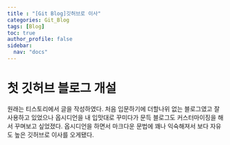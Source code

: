 ```yaml
---
title : "[Git Blog]깃허브로 이사"
categories: Git_Blog
tags: [Blog]
toc: true
author_profile: false
sidebar:
  nav: "docs"
---
```


# 첫 깃허브 블로그 개설
원래는 티스토리에서 글을 작성하였다.
처음 입문하기에 더할나위 없는 블로그였고 잘 사용하고 있었으나 옵시디언을 내 입맛대로 꾸미다가 문득 블로그도 커스터마이징을 해서 꾸며보고 싶었졌다. 
옵시디언을 하면서 마크다운 문법에 꽤나 익숙해져서 보다 자유도 높은 깃허브로 이사를 오게됐다.
